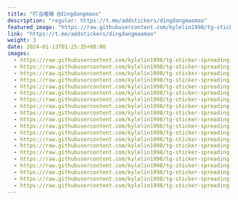 ```yaml
---
title: "叮当喵喵 @dingdangmaoo"
description: "regular: https://t.me/addstickers/dingdangmaomao"
featured_image: "https://raw.githubusercontent.com/kylelin1998/tg-sticker-spreading-worldwide-images/main/img/4f7e47b8-6a5e-401e-8450-9d7f21d61316.jpg"
link: "https://t.me/addstickers/dingdangmaomao"
weight: 3
date: 2024-01-13T01:25:35+08:00
images:
  - https://raw.githubusercontent.com/kylelin1998/tg-sticker-spreading-worldwide-images/main/img/4f7e47b8-6a5e-401e-8450-9d7f21d61316.jpg
  - https://raw.githubusercontent.com/kylelin1998/tg-sticker-spreading-worldwide-images/main/img/0b78428d-274c-40cf-a8a7-94f06ca6d6c6.jpg
  - https://raw.githubusercontent.com/kylelin1998/tg-sticker-spreading-worldwide-images/main/img/f1d56c76-e9e1-4386-b28d-b628c7902116.jpg
  - https://raw.githubusercontent.com/kylelin1998/tg-sticker-spreading-worldwide-images/main/img/eddf504d-3378-4f54-81bb-65c1e7b2fa9f.jpg
  - https://raw.githubusercontent.com/kylelin1998/tg-sticker-spreading-worldwide-images/main/img/257b8c0e-5ce0-4144-ba1b-9e0326322510.jpg
  - https://raw.githubusercontent.com/kylelin1998/tg-sticker-spreading-worldwide-images/main/img/e36981be-891b-4816-bc04-4bea8e394db2.jpg
  - https://raw.githubusercontent.com/kylelin1998/tg-sticker-spreading-worldwide-images/main/img/c8fb8322-edaf-4c64-923b-6babd871c9cf.jpg
  - https://raw.githubusercontent.com/kylelin1998/tg-sticker-spreading-worldwide-images/main/img/962013f8-e973-49e0-90ce-11205ae4c8ba.jpg
  - https://raw.githubusercontent.com/kylelin1998/tg-sticker-spreading-worldwide-images/main/img/ecee1b44-2229-4cac-8fa1-b3dac0dbbb96.jpg
  - https://raw.githubusercontent.com/kylelin1998/tg-sticker-spreading-worldwide-images/main/img/87c39910-8596-45ff-954d-0693988a55e4.jpg
  - https://raw.githubusercontent.com/kylelin1998/tg-sticker-spreading-worldwide-images/main/img/2384cdd3-b4b2-4339-968c-5acec4354d3a.jpg
  - https://raw.githubusercontent.com/kylelin1998/tg-sticker-spreading-worldwide-images/main/img/349f1b6a-966c-4cec-b5af-c9698ce0644d.jpg
  - https://raw.githubusercontent.com/kylelin1998/tg-sticker-spreading-worldwide-images/main/img/8b655273-54e0-4244-8ca5-ad8cd7a5a7ce.jpg
  - https://raw.githubusercontent.com/kylelin1998/tg-sticker-spreading-worldwide-images/main/img/5d1cc694-8353-473e-b076-e51971c9efdc.jpg
  - https://raw.githubusercontent.com/kylelin1998/tg-sticker-spreading-worldwide-images/main/img/878cfc31-5c33-4102-9e9b-53b8b00340b0.jpg
  - https://raw.githubusercontent.com/kylelin1998/tg-sticker-spreading-worldwide-images/main/img/379ca51b-59ec-479f-807a-e9d8e3bd573e.jpg
  - https://raw.githubusercontent.com/kylelin1998/tg-sticker-spreading-worldwide-images/main/img/50881ac9-d563-41e8-a1fc-244ae8b3fced.jpg
  - https://raw.githubusercontent.com/kylelin1998/tg-sticker-spreading-worldwide-images/main/img/6f80c7b6-8e7b-419a-b49b-f3d1abdd3cea.jpg
  - https://raw.githubusercontent.com/kylelin1998/tg-sticker-spreading-worldwide-images/main/img/1665831b-8eab-46a7-8023-dcdb4c906d0a.jpg
  - https://raw.githubusercontent.com/kylelin1998/tg-sticker-spreading-worldwide-images/main/img/75983f50-e314-45f6-9f88-fcddb1b38c98.jpg
---
```


